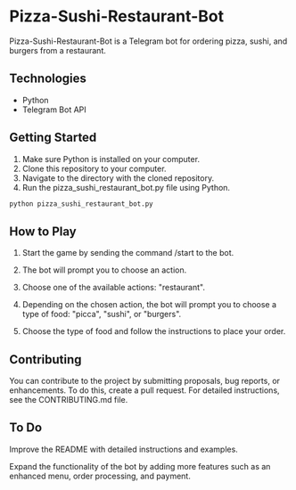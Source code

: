 # Pizza-Sushi-Restaurant-Bot

Pizza-Sushi-Restaurant-Bot is a Telegram bot for ordering pizza, sushi, and burgers from a restaurant.

## Technologies
- Python
- Telegram Bot API

## Getting Started
1. Make sure Python is installed on your computer.
2. Clone this repository to your computer.
3. Navigate to the directory with the cloned repository.
4. Run the pizza_sushi_restaurant_bot.py file using Python.

```bash
python pizza_sushi_restaurant_bot.py
```

## How to Play
1) Start the game by sending the command /start to the bot.

2) The bot will prompt you to choose an action.

3) Choose one of the available actions: "restaurant".

4) Depending on the chosen action, the bot will prompt you to choose a type of food: "picca", "sushi", or "burgers".

5) Choose the type of food and follow the instructions to place your order.


## Contributing
You can contribute to the project by submitting proposals, bug reports, or enhancements. To do this, create a pull request. For detailed instructions, see the CONTRIBUTING.md file.


## To Do
Improve the README with detailed instructions and examples.

Expand the functionality of the bot by adding more features such as an enhanced menu, order processing, and payment.
